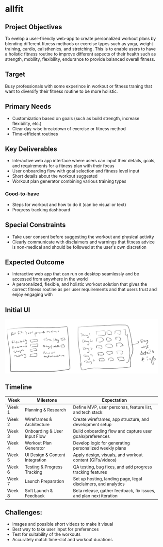 # allfit

## Project Objectives
To evelop a user-friendly web-app to create personalized workout plans by blending different fitness methods or exercise types such as yoga, weight training, cardio, calisthenics, and stretching. This is to enable users to have a holistic fitness routine to improve different aspects of their health such as strength, mobility, flexibility, endurance to provide balanced overall fitness. 

## Target
Busy professionals with some experince in workout or fitness traning that want to diversify their fitness routine to be more holistic.

## Primary Needs
- Customization based on goals (such as build strength, increase flexibility, etc.)
- Clear day-wise breakdown of exercise or fitness method
- Time-efficient routines

## Key Deliverables
- Interactive web app interface where users can input their details, goals, and requirements for a fitness plan with their focus
- User onboarding flow with goal selection and fitness level input
- Short details about the workout suggested
- Workout plan generator combining various training types

### Good-to-have
- Steps for workout and how to do it (can be visual or text)
- Progress tracking dashboard

## Special Constraints
- Take user consent before suggesting the workout and physical activity
- Clearly communicate with disclaimers and warnings that fitness advice is non-medical and should be followed at the user's own discretion

## Expected Outcome
- Interactive web app that can run on desktop seamlessly and be accessed from anywhere in the world
- A personalized, flexible, and holistic workout solution that gives the correct fitness routine as per user requirements and that users trust and enjoy engaging with

## Initial UI 
![alt text](https://github.com/rishabhk22/allfit510/blob/main/image.png "Initial UI")


## Timeline

| **Week**   | **Milestone**                    | **Expectation**                                                                 |
|----------|----------------------------------|----------------------------------------------------------------------------------|
| Week 1   | Planning & Research              | Define MVP, user personas, feature list, and tech stack                         |
| Week 2   | Wireframes & Architecture        | Create wireframes, app structure, and development setup                         |
| Week 3   | Onboarding & User Input Flow     | Build onboarding flow and capture user goals/preferences                        |
| Week 4   | Workout Plan Generator           | Develop logic for generating personalized weekly plans                          |
| Week 5   | UI Design & Content Integration  | Apply design, visuals, and workout content (GIFs/videos)                        |
| Week 6   | Testing & Progress Tracking      | QA testing, bug fixes, and add progress tracking features                       |
| Week 7   | Launch Preparation               | Set up hosting, landing page, legal disclaimers, and analytics                  |
| Week 8   | Soft Launch & Feedback           | Beta release, gather feedback, fix issues, and plan next iteration              |

## Challenges:
- Images and possible short videos to make it visual
- Best way to take user input for preferences
- Test for suitability of the workouts
- Accurately match time-slot and workout durations









